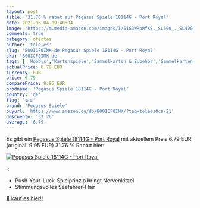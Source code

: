 ```yaml
---
layout: post
title: '31.76 % rabat auf Pegasus Spiele 18114G - Port Royal'
date: 2021-06-04 09:40:04
image: 'https://m.media-amazon.com/images/I/51G3WRpMfKS._SL500_._SL400_.jpg'
comments: true
category: ofertas
author: 'tole.es'
slug: 'B00ICF0IMK-de Pegasus Spiele 18114G - Port Royal'
sku: 'B00ICF0IMK-de'
tags: [ 'Hobbys','Kartenspiele','Sammelkarten & Zubehör','Sammelkarten Packs & Sets','Spiele','Spielzeug','pegasus spiele', ]
actualPrice: 6.79 EUR
currency: EUR
price: 6.79
comparePrice: 9.95 EUR
prodname: 'Pegasus Spiele 18114G - Port Royal'
country: 'de'
flag: '🇩🇪'
brand: 'Pegasus Spiele'
buyurl: 'https://www.amazon.de/dp/B00ICF0IMK/?tag=tolees0ca-21'
descuento: '31.76'
average: '6.79'
---
```


Es gibt ein [Pegasus Spiele 18114G - Port Royal](https://www.amazon.de/dp/B00ICF0IMK/?tag=tolees0ca-21) mit aktuellem Preis 6.79 EUR (original: 9.95 EUR) 31.76 % Rabatt hier:

[![Pegasus Spiele 18114G - Port Royal](https://m.media-amazon.com/images/I/51G3WRpMfKS._SL500_._SL400_.jpg)](https://www.amazon.de/dp/B00ICF0IMK/?tag=tolees0ca-21)

ℹ️:

- Push-Your-Luck-Spielprinzip bringt Nervenkitzel
- Stimmungsvolles Seefahrer-Flair

[🛒 kauf es hier!!](https://www.amazon.de/dp/B00ICF0IMK/?tag=tolees0ca-21)
